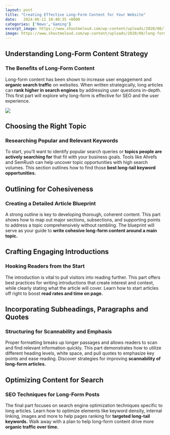 ```yaml
---
layout: post
title: "Creating Effective Long-Form Content for Your Website"
date:   2024-06-11 10:40:35 +0000
categories: ['News','Gaming']
excerpt_image: https://www.shoutmeloud.com/wp-content/uploads/2020/08/long-form-content-seo.jpeg
image: https://www.shoutmeloud.com/wp-content/uploads/2020/08/long-form-content-seo.jpeg
---
```


##  Understanding Long-Form Content Strategy
### The Benefits of Long-Form Content 
Long-form content has been shown to increase user engagement and **organic search traffic** on websites. When written strategically, long articles can **rank higher in search engines** by addressing user questions in-depth. This first part will explore why long-form is effective for SEO and the user experience. 

![](https://www.growthbarseo.com/wp-content/uploads/2022/05/blog-background-images-copy-GBS.001.jpeg)
##  Choosing the Right Topic
### Researching Popular and Relevant Keywords
To start, you'll want to identify popular search queries or **topics people are actively searching for** that fit with your business goals. Tools like Ahrefs and SemRush can help uncover topic opportunities with high search volumes. This section outlines how to find those **best long-tail keyword opportunities.**
##  Outlining for Cohesiveness 
### Creating a Detailed Article Blueprint 
A strong outline is key to developing thorough, coherent content. This part shows how to map out major sections, subsections, and supporting points to address a topic comprehensively without rambling. The blueprint will serve as your guide to **write cohesive long-form content around a main topic.**
##  Crafting Engaging Introductions 
### Hooking Readers from the Start  
The introduction is vital to pull visitors into reading further. This part offers best practices for writing introductions that create interest and context, while clearly stating what the article will cover. Learn how to start articles off right to boost **read rates and time on page.**
##  Incorporating Subheadings, Paragraphs and Quotes  
### Structuring for Scannability and Emphasis
Proper formatting breaks up longer passages and allows readers to scan and find relevant information quickly. This part demonstrates how to utilize different heading levels, white space, and pull quotes to emphasize key points and ease reading. Discover strategies for improving **scannability of long-form articles.**  
##  Optimizing Content for Search 
### SEO Techniques for Long-Form Posts
The final part focuses on search engine optimization techniques specific to long articles. Learn how to optimize elements like keyword density, internal linking, images and more to help pages ranking for **targeted long-tail keywords.** Walk away with a plan to help long-form content drive more **organic traffic over time.**